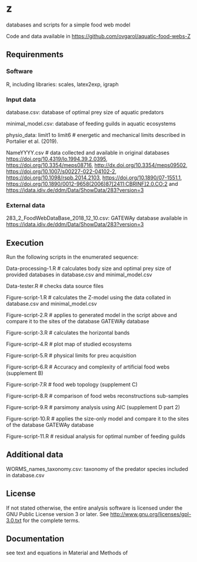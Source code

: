 # z
databases and scripts for a simple food web model

Code and data available in https://github.com/ovgarol/aquatic-food-webs-Z

## Requirenments
### Software
  R, including libraries: scales, latex2exp, igraph

### Input data
  database.csv: database of optimal prey size of aquatic predators
  
  minimal_model.csv: database of feeding guilds in aquatic ecosystems

  physio_data: limit1 to limit6 # energetic and mechanical limits described in Portalier et al. (2019). 

  NameYYYY.csv  # data collected and available in original databases https://doi.org/10.4319/lo.1994.39.2.0395,  https://doi.org/10.3354/meps08716,  http://dx.doi.org/10.3354/meps09502, https://doi.org/10.1007/s00227-022-04102-2, https://doi.org/10.1098/rspb.2014.2103, https://doi.org/10.1890/07-1551.1, https://doi.org/10.1890/0012-9658(2006)87[2411:CBRINF]2.0.CO;2 and https://idata.idiv.de/ddm/Data/ShowData/283?version=3

### External data
  283_2_FoodWebDataBase_2018_12_10.csv: GATEWAy database available in https://idata.idiv.de/ddm/Data/ShowData/283?version=3

## Execution
Run the following scripts in the enumerated sequence:

Data-processing-1.R # calculates body size and optimal prey size of provided databases in database.csv and minimal_model.csv 

Data-tester.R # checks data source files

Figure-script-1.R   # calculates the Z-model using the data collated in database.csv and minimal_model.csv

Figure-script-2.R   # applies to generated model in the script above and compare it to the sites of the database GATEWAy database  

Figure-script-3.R   # calculates the horizontal bands

Figure-script-4.R   # plot map of studied ecosystems

Figure-script-5.R   # physical limits for preu acquisition

Figure-script-6.R   # Accuracy and complexity of artificial food webs (supplement B)

Figure-script-7.R   # food web topology (supplement C)

Figure-script-8.R   # comparison of food webs reconstructions sub-samples

Figure-script-9.R   # parsimony analysis using AIC (supplement D part 2)

Figure-script-10.R   # applies the size-only model and compare it to the sites of the database GATEWAy database  

Figure-script-11.R   # residual analysis for optimal number of feeding guilds


## Additional data
WORMS_names_taxonomy.csv: taxonomy of the predator species included in database.csv

## License
If not stated otherwise, the entire analysis software is licensed under
  the GNU Public License version 3 or later.
  See <http://www.gnu.org/licenses/gpl-3.0.txt> for the complete terms.

## Documentation
  see text and equations in Material and Methods of 
